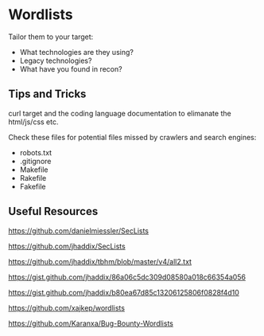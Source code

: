 # Wordlists

Tailor them to your target:

- What technologies are they using?
- Legacy technologies?
- What have you found in recon?

## Tips and Tricks

curl target and the coding language documentation to elimanate the html/js/css etc.

Check these files for potential files missed by crawlers and search engines:

- robots.txt
- .gitignore
- Makefile
- Rakefile
- Fakefile

## Useful Resources

https://github.com/danielmiessler/SecLists

https://github.com/jhaddix/SecLists

https://github.com/jhaddix/tbhm/blob/master/v4/all2.txt

https://gist.github.com/jhaddix/86a06c5dc309d08580a018c66354a056

https://gist.github.com/jhaddix/b80ea67d85c13206125806f0828f4d10

https://github.com/xajkep/wordlists

https://github.com/Karanxa/Bug-Bounty-Wordlists
